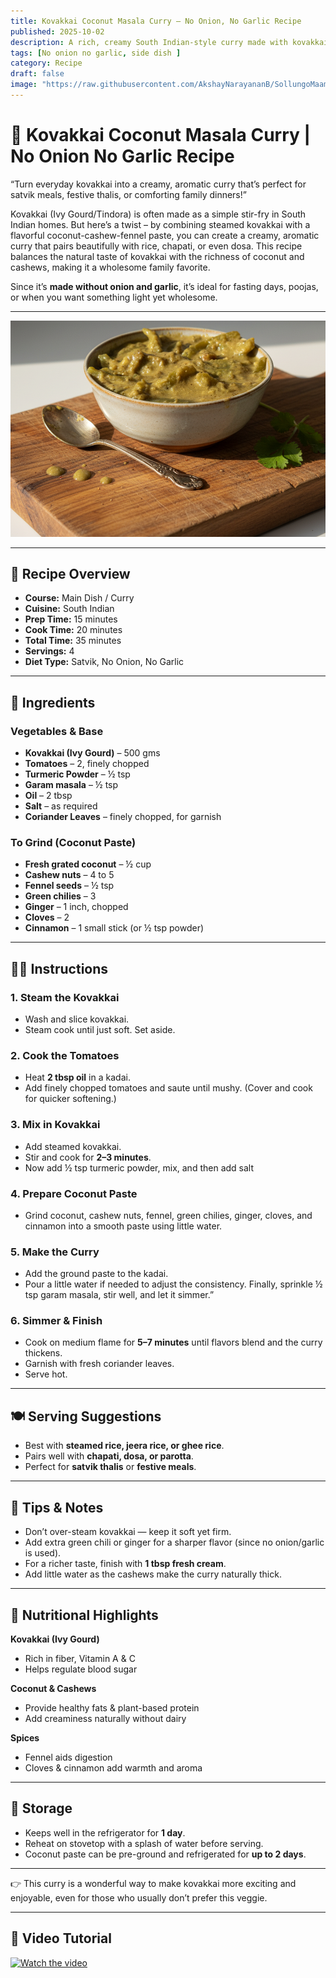 ```yaml
---
title: Kovakkai Coconut Masala Curry – No Onion, No Garlic Recipe  
published: 2025-10-02  
description: A rich, creamy South Indian-style curry made with kovakkai, coconut, cashews, and aromatic spices — a wholesome satvik dish without onion or garlic!  
tags: [No onion no garlic, side dish ]  
category: Recipe  
draft: false  
image: "https://raw.githubusercontent.com/AkshayNarayananB/SollungoMaami/master/images/kovakkai_coconut_masala.png" 
---
```


# 🥥 Kovakkai Coconut Masala Curry | No Onion No Garlic Recipe  

“Turn everyday kovakkai into a creamy, aromatic curry that’s perfect for satvik meals, festive thalis, or comforting family dinners!” 

Kovakkai (Ivy Gourd/Tindora) is often made as a simple stir-fry in South Indian homes. But here’s a twist – by combining steamed kovakkai with a flavorful coconut-cashew-fennel paste, you can create a creamy, aromatic curry that pairs beautifully with rice, chapati, or even dosa. This recipe balances the natural taste of kovakkai with the richness of coconut and cashews, making it a wholesome family favorite.

Since it’s **made without onion and garlic**, it’s ideal for fasting days, poojas, or when you want something light yet wholesome.  

---
![Kovakkai Coconut Masala](https://raw.githubusercontent.com/AkshayNarayananB/SollungoMaami/master/images/kovakkai_coconut_masala.png)

---

## 📌 Recipe Overview  

- **Course:** Main Dish / Curry  
- **Cuisine:** South Indian  
- **Prep Time:** 15 minutes  
- **Cook Time:** 20 minutes  
- **Total Time:** 35 minutes  
- **Servings:** 4  
- **Diet Type:** Satvik, No Onion, No Garlic

---

## 🛒 Ingredients  

### Vegetables & Base  
- **Kovakkai (Ivy Gourd)** – 500 gms  
- **Tomatoes** – 2, finely chopped
- **Turmeric Powder** – ½ tsp
- **Garam masala** – ½ tsp
- **Oil** – 2 tbsp  
- **Salt** – as required
- **Coriander Leaves** – finely chopped, for garnish  

### To Grind (Coconut Paste)  
- **Fresh grated coconut** – ½ cup  
- **Cashew nuts** – 4 to 5  
- **Fennel seeds** – ½ tsp  
- **Green chilies** – 3  
- **Ginger** – 1 inch, chopped  
- **Cloves** – 2  
- **Cinnamon** – 1 small stick (or ½ tsp powder)  

---

## 👩‍🍳 Instructions  

### 1. Steam the Kovakkai  
- Wash and slice kovakkai.  
- Steam cook until just soft. Set aside.  

### 2. Cook the Tomatoes  
- Heat **2 tbsp oil** in a kadai.  
- Add finely chopped tomatoes and saute until mushy. (Cover and cook for quicker softening.)  

### 3. Mix in Kovakkai  
- Add steamed kovakkai.  
- Stir and cook for **2–3 minutes**.
- Now add ½ tsp turmeric powder, mix, and then add salt  

### 4. Prepare Coconut Paste  
- Grind coconut, cashew nuts, fennel, green chilies, ginger, cloves, and cinnamon into a smooth paste using little water.  

### 5. Make the Curry  
- Add the ground paste to the kadai.  
- Pour a little water if needed to adjust the consistency. Finally, sprinkle ½ tsp garam masala, stir well, and let it simmer.”

### 6. Simmer & Finish  
- Cook on medium flame for **5–7 minutes** until flavors blend and the curry thickens.  
- Garnish with fresh coriander leaves.  
- Serve hot.  

---

## 🍽️ Serving Suggestions  

- Best with **steamed rice, jeera rice, or ghee rice**.  
- Pairs well with **chapati, dosa, or parotta**.  
- Perfect for **satvik thalis** or **festive meals**.  

---

## 🌟 Tips & Notes  

- Don’t over-steam kovakkai — keep it soft yet firm.  
- Add extra green chili or ginger for a sharper flavor (since no onion/garlic is used).  
- For a richer taste, finish with **1 tbsp fresh cream**.  
- Add little water as the cashews make the curry naturally thick.  

---

## 🥦 Nutritional Highlights  

**Kovakkai (Ivy Gourd)**  
- Rich in fiber, Vitamin A & C  
- Helps regulate blood sugar  

**Coconut & Cashews**  
- Provide healthy fats & plant-based protein  
- Add creaminess naturally without dairy  

**Spices**  
- Fennel aids digestion  
- Cloves & cinnamon add warmth and aroma  

---

## 🥡 Storage  

- Keeps well in the refrigerator for **1 day**.  
- Reheat on stovetop with a splash of water before serving.  
- Coconut paste can be pre-ground and refrigerated for **up to 2 days**.  

---

👉 This curry is a wonderful way to make kovakkai more exciting and enjoyable, even for those who usually don’t prefer this veggie.

---

## 🎥 Video Tutorial  

 [![Watch the video](https://img.youtube.com/vi/63s0P4azCag/0.jpg)](https://youtu.be/63s0P4azCag?si=4rUIxInkZcJLks3U)
